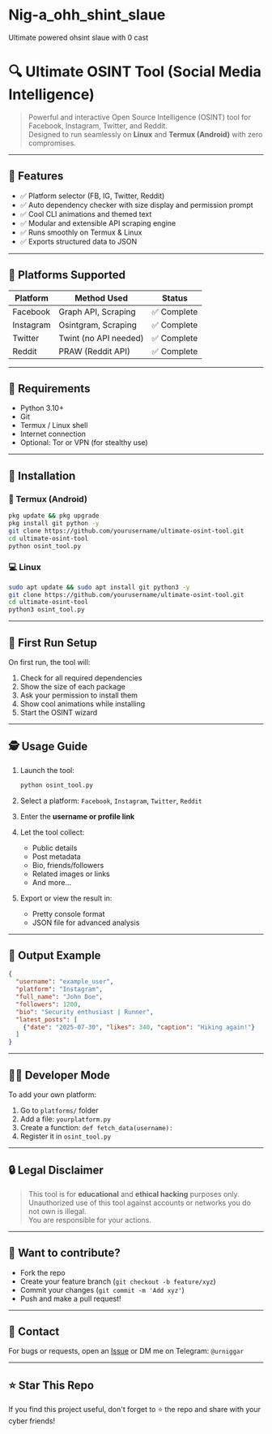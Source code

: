# Nig-a_ohh_shint_slaue
Ultimate powered ohsint slaue with 0 cast

# 🔍 Ultimate OSINT Tool (Social Media Intelligence)

> Powerful and interactive Open Source Intelligence (OSINT) tool for Facebook, Instagram, Twitter, and Reddit.  
> Designed to run seamlessly on **Linux** and **Termux (Android)** with zero compromises.  

---

## 🚀 Features

- ✅ Platform selector (FB, IG, Twitter, Reddit)
- ✅ Auto dependency checker with size display and permission prompt
- ✅ Cool CLI animations and themed text
- ✅ Modular and extensible API scraping engine
- ✅ Runs smoothly on Termux & Linux
- ✅ Exports structured data to JSON

---

## 📲 Platforms Supported

| Platform  | Method Used              | Status       |
|-----------|--------------------------|--------------|
| Facebook  | Graph API, Scraping      | ✅ Complete   |
| Instagram | Osintgram, Scraping      | ✅ Complete   |
| Twitter   | Twint (no API needed)    | ✅ Complete   |
| Reddit    | PRAW (Reddit API)        | ✅ Complete   |

---

## 🧰 Requirements

- Python 3.10+
- Git
- Termux / Linux shell
- Internet connection
- Optional: Tor or VPN (for stealthy use)

---

## 🔧 Installation

### 📱 Termux (Android)

```bash
pkg update && pkg upgrade
pkg install git python -y
git clone https://github.com/yourusername/ultimate-osint-tool.git
cd ultimate-osint-tool
python osint_tool.py
```

### 💻 Linux

```bash
sudo apt update && sudo apt install git python3 -y
git clone https://github.com/yourusername/ultimate-osint-tool.git
cd ultimate-osint-tool
python3 osint_tool.py
```

---

## 🧪 First Run Setup

On first run, the tool will:

1. Check for all required dependencies
2. Show the size of each package
3. Ask your permission to install them
4. Show cool animations while installing
5. Start the OSINT wizard

---

## 🕵️ Usage Guide

1. Launch the tool:
   ```bash
   python osint_tool.py
   ```

2. Select a platform: `Facebook`, `Instagram`, `Twitter`, `Reddit`

3. Enter the **username or profile link**

4. Let the tool collect:
   - Public details
   - Post metadata
   - Bio, friends/followers
   - Related images or links
   - And more...

5. Export or view the result in:
   - Pretty console format
   - JSON file for advanced analysis

---

## 📁 Output Example

```json
{
  "username": "example_user",
  "platform": "Instagram",
  "full_name": "John Doe",
  "followers": 1200,
  "bio": "Security enthusiast | Runner",
  "latest_posts": [
    {"date": "2025-07-30", "likes": 340, "caption": "Hiking again!"}
  ]
}
```

---

## 👨‍💻 Developer Mode

To add your own platform:

1. Go to `platforms/` folder  
2. Add a file: `yourplatform.py`  
3. Create a function: `def fetch_data(username):`  
4. Register it in `osint_tool.py`

---

## 🔒 Legal Disclaimer

> This tool is for **educational** and **ethical hacking** purposes only.  
> Unauthorized use of this tool against accounts or networks you do not own is illegal.  
> You are responsible for your actions.

---

## 🧊 Want to contribute?

- Fork the repo
- Create your feature branch (`git checkout -b feature/xyz`)
- Commit your changes (`git commit -m 'Add xyz'`)
- Push and make a pull request!

---

## 📮 Contact

For bugs or requests, open an [Issue](https://github.com/MDHojayfa/Nig-a_ohh_shint_slaue/issues) or DM me on Telegram: `@urniggar`

---

## ⭐ Star This Repo

If you find this project useful, don't forget to ⭐ the repo and share with your cyber friends!
